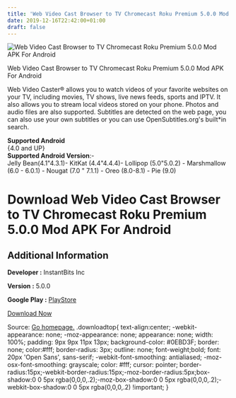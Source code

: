 ```yaml
---
title: 'Web Video Cast Browser to TV Chromecast Roku Premium 5.0.0 Mod APK For Android'
date: 2019-12-16T22:42:00+01:00
draft: false
---
```


![Web Video Cast Browser to TV Chromecast Roku Premium 5.0.0 Mod APK For Android](https://i0.wp.com/apkhome.net/wp-content/uploads/2019/11/Web-Video-Cast-Browser-to-TV-Chromecast-Roku-Premium-5.0.0-APK-Mod.png "Web Video Cast Browser to TV Chromecast Roku Premium 5.0.0 Mod APK For Android")

  

Web Video Cast Browser to TV Chromecast Roku Premium 5.0.0 Mod APK For Android

Web Video Caster® allows you to watch videos of your favorite websites on your TV, including movies, TV shows, live news feeds, sports and IPTV. It also allows you to stream local videos stored on your phone. Photos and audio files are also supported. Subtitles are detected on the web page, you can also use your own subtitles or you can use OpenSubtitles.org's built\*in search.

**Supported Android**  
{4.0 and UP}  
**Supported Android Version**:-  
Jelly Bean(4.1"4.3.1)- KitKat (4.4"4.4.4)- Lollipop (5.0"5.0.2) - Marshmallow (6.0 - 6.0.1) - Nougat (7.0 " 7.1.1) - Oreo (8.0-8.1) - Pie (9.0)

Download Web Video Cast Browser to TV Chromecast Roku Premium 5.0.0 Mod APK For Android
=======================================================================================

Additional Information
----------------------

**Developer :** InstantBits Inc

**Version :** 5.0.0

**Google Play :** [PlayStore](https://play.google.com/store/apps/details?id=com.instantbits.cast.webvideo)

  

[Download Now](https://store4app.co/post/web-video-cast-browser-to-tv-chromecast-roku-premium-5-0-0-mod-apk-for-android_1574590611)

  
Source: [Go homepage.](https://store4app.co/post/web-video-cast-browser-to-tv-chromecast-roku-premium-5-0-0-mod-apk-for-android_1574590611) .downloadtop{ text-align:center; -webkit-appearance: none; -moz-appearance: none; appearance: none; width: 100%; padding: 9px 9px 11px 13px; background-color: #0EBD3F; border: none; color:#fff; border-radius: 3px; outline: none; font-weight;bold; font: 20px 'Open Sans', sans-serif; -webkit-font-smoothing: antialiased; -moz-osx-font-smoothing: grayscale; color: #fff; cursor: pointer; border-radius:15px;-webkit-border-radius:15px;-moz-border-radius:5px;box-shadow:0 0 5px rgba(0,0,0,.2);-moz-box-shadow:0 0 5px rgba(0,0,0,.2);-webkit-box-shadow:0 0 5px rgba(0,0,0,.2) !important; }